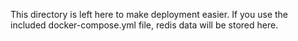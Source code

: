 This directory is left here to make deployment easier. If you use the
included docker-compose.yml file, redis data will be stored here.
